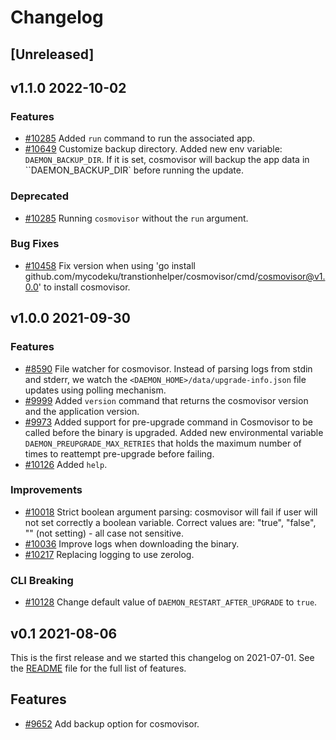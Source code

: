 <!--
Guiding Principles:

Changelogs are for humans, not machines.
There should be an entry for every single version.
The same types of changes should be grouped.
Versions and sections should be linkable.
The latest version comes first.
The release date of each version is displayed.
Mention whether you follow Semantic Versioning.

Usage:

Change log entries are to be added to the Unreleased section under the
appropriate stanza (see below). Each entry should ideally include a tag and
the Github issue reference in the following format:

* (<tag>) \#<issue-number> message

The issue numbers will later be link-ified during the release process so you do
not have to worry about including a link manually, but you can if you wish.

Types of changes (Stanzas):

"Features" for new features.
"Improvements" for changes in existing functionality.
"Deprecated" for soon-to-be removed features.
"Bug Fixes" for any bug fixes.
"Client Breaking" for breaking Protobuf, gRPC and REST routes used by end-users.
"CLI Breaking" for breaking CLI commands.
"API Breaking" for breaking exported APIs used by developers building on SDK.
Ref: https://keepachangelog.com/en/1.0.0/
-->

# Changelog

## [Unreleased]
<!-- NOTE: when creating a new release, update cosmovisor/cmd/cosmovisor/cmd/version.go:Version -->

## v1.1.0 2022-10-02

### Features

* [\#10285](https://github.com/mycodeku/transtionhelper/pull/10316) Added `run` command to run the associated app.
* [\#10649](https://github.com/mycodeku/transtionhelper/pull/10649) Customize backup directory. Added new env variable: `DAEMON_BACKUP_DIR`. If it is set, cosmovisor will backup the app data in ``DAEMON_BACKUP_DIR` before running the update.

### Deprecated

* [\#10285](https://github.com/mycodeku/transtionhelper/pull/10316) Running `cosmovisor` without the `run` argument.

### Bug Fixes

* [\#10458](https://github.com/mycodeku/transtionhelper/pull/10458) Fix version when using 'go install github.com/mycodeku/transtionhelper/cosmovisor/cmd/cosmovisor@v1.0.0' to install cosmovisor.

## v1.0.0 2021-09-30

### Features

* [\#8590](https://github.com/mycodeku/transtionhelper/pull/8590) File watcher for cosmovisor. Instead of parsing logs from stdin and stderr, we watch the `<DAEMON_HOME>/data/upgrade-info.json` file updates using polling mechanism.
* [\#9999](https://github.com/mycodeku/transtionhelper/pull/10103) Added `version` command that returns the cosmovisor version and the application version.
* [\#9973](https://github.com/mycodeku/transtionhelper/pull/10056) Added support for pre-upgrade command in Cosmovisor to be called before the binary is upgraded. Added new environmental variable `DAEMON_PREUPGRADE_MAX_RETRIES` that holds the maximum number of times to reattempt pre-upgrade before failing.
* [\#10126](https://github.com/mycodeku/transtionhelper/pull/10229) Added `help`.

### Improvements

* [\#10018](https://github.com/mycodeku/transtionhelper/pull/10018) Strict boolean argument parsing: cosmovisor will fail if user will not set correctly a boolean variable. Correct values are: "true", "false", "" (not setting) - all case not sensitive.
* [\#10036](https://github.com/mycodeku/transtionhelper/pull/10036) Improve logs when downloading the binary.
* [\#10217](https://github.com/mycodeku/transtionhelper/pull/10217) Replacing logging to use zerolog.

### CLI Breaking

* [\#10128](https://github.com/mycodeku/transtionhelper/pull/10128) Change default value of `DAEMON_RESTART_AFTER_UPGRADE` to `true`.

## v0.1 2021-08-06

This is the first release and we started this changelog on 2021-07-01. See the [README](https://github.com/mycodeku/transtionhelper/blob/release/cosmovisor/v0.1.x/cosmovisor/CHANGELOG.md) file for the full list of features.

## Features

* [\#9652](https://github.com/mycodeku/transtionhelper/pull/9652) Add backup option for cosmovisor.
